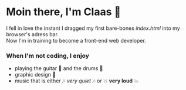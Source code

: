 # Moin there, I'm Claas :wave:

I fell in love the instant I dragged my first bare-bones <i>index.html</i> into my browser's adress bar. <br>
Now I'm in training to become a front-end web developer. 


### When I'm not coding, I enjoy
- playing the guitar :guitar: and the drums :drum:
- graphic design :art:
- music that is either :notes: <i>very quiet</i> :notes: or :boom: <strong>very loud</strong> :boom:
